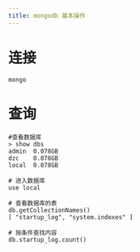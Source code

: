 ```yaml
---
title: mongodb 基本操作
---
```


# 连接

```shell
mongo
```

# 查询

```shell
#查看数据库
> show dbs
admin  0.078GB
dzc    0.078GB
local  0.078GB
```

```shell
# 进入数据库
use local

# 查看数据库的表
db.getCollectionNames()
[ "startup_log", "system.indexes" ]

# 按条件查找内容
db.startup_log.count()

```



